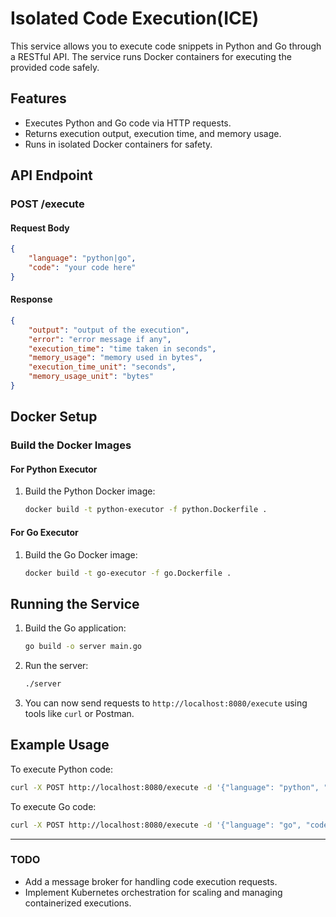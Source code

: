 # Isolated Code Execution(ICE)

This service allows you to execute code snippets in Python and Go through a RESTful API. The service runs Docker containers for executing the provided code safely.

## Features

- Executes Python and Go code via HTTP requests.
- Returns execution output, execution time, and memory usage.
- Runs in isolated Docker containers for safety.

## API Endpoint

### POST /execute

#### Request Body

```json
{
    "language": "python|go",
    "code": "your code here"
}
```

#### Response

```json
{
    "output": "output of the execution",
    "error": "error message if any",
    "execution_time": "time taken in seconds",
    "memory_usage": "memory used in bytes",
    "execution_time_unit": "seconds",
    "memory_usage_unit": "bytes"
}
```

## Docker Setup

### Build the Docker Images

#### For Python Executor

1. Build the Python Docker image:

   ```bash
   docker build -t python-executor -f python.Dockerfile .
   ```

#### For Go Executor

1. Build the Go Docker image:

   ```bash
   docker build -t go-executor -f go.Dockerfile .
   ```

## Running the Service

1. Build the Go application:

   ```bash
   go build -o server main.go
   ```

2. Run the server:

   ```bash
   ./server
   ```

3. You can now send requests to `http://localhost:8080/execute` using tools like `curl` or Postman.

## Example Usage

To execute Python code:

```bash
curl -X POST http://localhost:8080/execute -d '{"language": "python", "code": "print(\"Hello from Python!\")"}' -H "Content-Type: application/json"
```

To execute Go code:

```bash
curl -X POST http://localhost:8080/execute -d '{"language": "go", "code": "package main; import \"fmt\"; func main() { fmt.Println(\"Hello from Go!\") }"}' -H "Content-Type: application/json"
```

---

### TODO

- Add a message broker for handling code execution requests.
- Implement Kubernetes orchestration for scaling and managing containerized executions.
